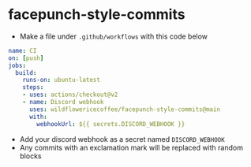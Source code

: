 # facepunch-style-commits
- Make a file under `.github/workflows` with this code below
```yml
name: CI
on: [push]
jobs:
  build:
    runs-on: ubuntu-latest
    steps:
    - uses: actions/checkout@v2
    - name: Discord webhook
      uses: wildflowericecoffee/facepunch-style-commits@main
      with:
        webhookUrl: ${{ secrets.DISCORD_WEBHOOK }}
```
- Add your discord webhook as a secret named `DISCORD_WEBHOOK`
- Any commits with an exclamation mark will be replaced with random blocks
